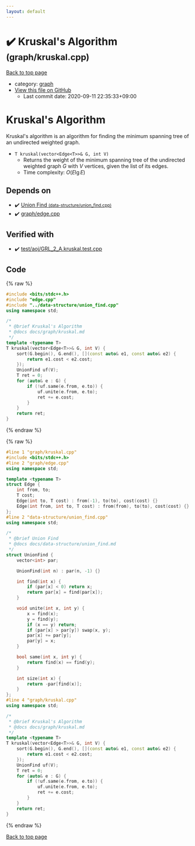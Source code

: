 ```yaml
---
layout: default
---
```


<!-- mathjax config similar to math.stackexchange -->
<script type="text/javascript" async
  src="https://cdnjs.cloudflare.com/ajax/libs/mathjax/2.7.5/MathJax.js?config=TeX-MML-AM_CHTML">
</script>
<script type="text/x-mathjax-config">
  MathJax.Hub.Config({
    TeX: { equationNumbers: { autoNumber: "AMS" }},
    tex2jax: {
      inlineMath: [ ['$','$'] ],
      processEscapes: true
    },
    "HTML-CSS": { matchFontHeight: false },
    displayAlign: "left",
    displayIndent: "2em"
  });
</script>

<script type="text/javascript" src="https://cdnjs.cloudflare.com/ajax/libs/jquery/3.4.1/jquery.min.js"></script>
<script src="https://cdn.jsdelivr.net/npm/jquery-balloon-js@1.1.2/jquery.balloon.min.js" integrity="sha256-ZEYs9VrgAeNuPvs15E39OsyOJaIkXEEt10fzxJ20+2I=" crossorigin="anonymous"></script>
<script type="text/javascript" src="../../assets/js/copy-button.js"></script>
<link rel="stylesheet" href="../../assets/css/copy-button.css" />


# :heavy_check_mark: Kruskal's Algorithm <small>(graph/kruskal.cpp)</small>

<a href="../../index.html">Back to top page</a>

* category: <a href="../../index.html#f8b0b924ebd7046dbfa85a856e4682c8">graph</a>
* <a href="{{ site.github.repository_url }}/blob/master/graph/kruskal.cpp">View this file on GitHub</a>
    - Last commit date: 2020-09-11 22:35:33+09:00




# Kruskal's Algorithm

Kruskal's algorithm is an algorithm for finding the minimum spanning tree of an undirected weighted graph.

- `T kruskal(vector<Edge<T>>& G, int V)`
    - Returns the weight of the minimum spanning tree of the undirected weighted graph $G$ with $V$ vertices, given the list of its edges.
    - Time complexity: $O(E\lg E)$

## Depends on

* :heavy_check_mark: <a href="../data-structure/union_find.cpp.html">Union Find <small>(data-structure/union_find.cpp)</small></a>
* :heavy_check_mark: <a href="edge.cpp.html">graph/edge.cpp</a>


## Verified with

* :heavy_check_mark: <a href="../../verify/test/aoj/GRL_2_A.kruskal.test.cpp.html">test/aoj/GRL_2_A.kruskal.test.cpp</a>


## Code

<a id="unbundled"></a>
{% raw %}
```cpp
#include <bits/stdc++.h>
#include "edge.cpp"
#include "../data-structure/union_find.cpp"
using namespace std;

/*
 * @brief Kruskal's Algorithm
 * @docs docs/graph/kruskal.md
 */
template <typename T>
T kruskal(vector<Edge<T>>& G, int V) {
    sort(G.begin(), G.end(), [](const auto& e1, const auto& e2) {
        return e1.cost < e2.cost;
    });
    UnionFind uf(V);
    T ret = 0;
    for (auto& e : G) {
        if (!uf.same(e.from, e.to)) {
            uf.unite(e.from, e.to);
            ret += e.cost;
        }
    }
    return ret;
}
```
{% endraw %}

<a id="bundled"></a>
{% raw %}
```cpp
#line 1 "graph/kruskal.cpp"
#include <bits/stdc++.h>
#line 2 "graph/edge.cpp"
using namespace std;

template <typename T>
struct Edge {
    int from, to;
    T cost;
    Edge(int to, T cost) : from(-1), to(to), cost(cost) {}
    Edge(int from, int to, T cost) : from(from), to(to), cost(cost) {}
};
#line 2 "data-structure/union_find.cpp"
using namespace std;

/*
 * @brief Union Find
 * @docs docs/data-structure/union_find.md
 */
struct UnionFind {
    vector<int> par;

    UnionFind(int n) : par(n, -1) {}

    int find(int x) {
        if (par[x] < 0) return x;
        return par[x] = find(par[x]);
    }

    void unite(int x, int y) {
        x = find(x);
        y = find(y);
        if (x == y) return;
        if (par[x] > par[y]) swap(x, y);
        par[x] += par[y];
        par[y] = x;
    }

    bool same(int x, int y) {
        return find(x) == find(y);
    }

    int size(int x) {
        return -par[find(x)];
    }
};
#line 4 "graph/kruskal.cpp"
using namespace std;

/*
 * @brief Kruskal's Algorithm
 * @docs docs/graph/kruskal.md
 */
template <typename T>
T kruskal(vector<Edge<T>>& G, int V) {
    sort(G.begin(), G.end(), [](const auto& e1, const auto& e2) {
        return e1.cost < e2.cost;
    });
    UnionFind uf(V);
    T ret = 0;
    for (auto& e : G) {
        if (!uf.same(e.from, e.to)) {
            uf.unite(e.from, e.to);
            ret += e.cost;
        }
    }
    return ret;
}

```
{% endraw %}

<a href="../../index.html">Back to top page</a>


